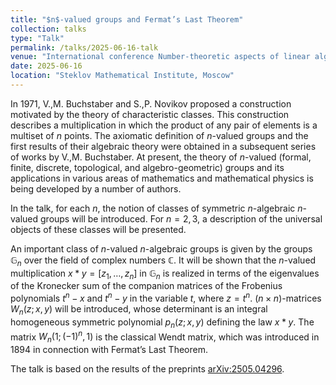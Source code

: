 ```yaml
---
title: "$n$-valued groups and Fermat’s Last Theorem"
collection: talks
type: "Talk"
permalink: /talks/2025-06-16-talk
venue: "International conference Number-theoretic aspects of linear algebraic groups and algebraic varieties: results and prospects"
date: 2025-06-16
location: "Steklov Mathematical Institute, Moscow"
---
```

  

In 1971, V.,M. Buchstaber and S.,P. Novikov proposed a construction motivated by the theory of characteristic classes. This construction describes a multiplication in which the product of any pair of elements is a multiset of $n$ points. The axiomatic definition of $n$-valued groups and the first results of their algebraic theory were obtained in a subsequent series of works by V.,M. Buchstaber. At present, the theory of $n$-valued (formal, finite, discrete, topological, and algebro-geometric) groups and its applications in various areas of mathematics and mathematical physics is being developed by a number of authors.

In the talk, for each $n$, the notion of classes of symmetric $n$-algebraic $n$-valued groups will be introduced. For $n = 2, 3$, a description of the universal objects of these classes will be presented.

An important class of $n$-valued $n$-algebraic groups is given by the groups $\mathbb{G}_n$ over the field of complex numbers $\mathbb{C}$. It will be shown that the $n$-valued multiplication $x * y = [z_1,\ldots,z_n]$ in $\mathbb{G}_n$ is realized in terms of the eigenvalues of the Kronecker sum of the companion matrices of the Frobenius polynomials $t^n - x$ and $t^n - y$ in the variable $t$, where $z = t^n$. $(n \times n)$-matrices $W_n(z; x,y)$ will be introduced, whose determinant is an integral homogeneous symmetric polynomial $p_n(z; x,y)$ defining the law $x*y$. The matrix $W_n(1; (-1)^n, 1)$ is the classical Wendt matrix, which was introduced in 1894 in connection with Fermat’s Last Theorem.

The talk is based on the results of the preprints [arXiv:2505.04296](https://doi.org/10.48550/arXiv.2505.04296).
   
